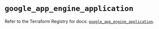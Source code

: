 # `google_app_engine_application`

Refer to the Terraform Registry for docs: [`google_app_engine_application`](https://registry.terraform.io/providers/hashicorp/google/6.26.0/docs/resources/app_engine_application).
